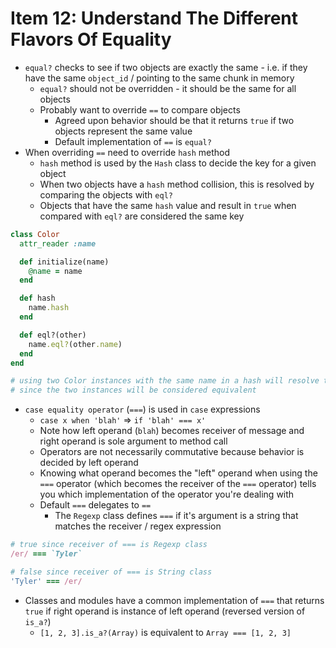 # Item 12: Understand The Different Flavors Of Equality

* `equal?` checks to see if two objects are exactly the same - i.e. if they have the same `object_id` / pointing to the same chunk in memory
  * `equal?` should not be overridden - it should be the same for all objects
  * Probably want to override `==` to compare objects
    * Agreed upon behavior should be that it returns `true` if two objects represent the same value
    * Default implementation of `==` is `equal?`
* When overriding `==` need to override `hash` method
  * `hash` method is used by the `Hash` class to decide the key for a given object
  * When two objects have a `hash` method collision, this is resolved by comparing the objects with `eql?`
  * Objects that have the same `hash` value and result in `true` when compared with `eql?` are considered the same key

```ruby
class Color
  attr_reader :name

  def initialize(name)
    @name = name
  end

  def hash
    name.hash
  end

  def eql?(other)
    name.eql?(other.name)
  end
end

# using two Color instances with the same name in a hash will resolve to the last Color instance that was added to the hash
# since the two instances will be considered equivalent
```

* `case equality operator` (`===`) is used in `case` expressions
  * `case x when 'blah'` => `if 'blah' === x'`
  * Note how left operand (`blah`) becomes receiver of message and right operand is sole argument to method call
  * Operators are not necessarily commutative because behavior is decided by left operand
  * Knowing what operand becomes the "left" operand when using the `===` operator (which becomes the receiver of the `===` operator) tells you which implementation of the operator you're dealing with
  * Default `===` delegates to `==`
    * The `Regexp` class defines `===` if it's argument is a string that matches the receiver / regex expression

```ruby
# true since receiver of === is Regexp class
/er/ === `Tyler`

# false since receiver of === is String class
'Tyler' === /er/
```

* Classes and modules have a common implementation of `===` that returns `true` if right operand is instance of left operand (reversed version of `is_a?`)
  * `[1, 2, 3].is_a?(Array)` is equivalent to `Array === [1, 2, 3]`
